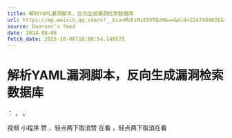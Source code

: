 ```yaml
---
title: 解析YAML漏洞脚本，反向生成漏洞检索数据库
url: https://mp.weixin.qq.com/s?__biz=MzkzMzE5OTQzMA==&mid=2247484826&idx=1&sn=b3b12db24559ef40edc87d8e20d4a47c
source: Doonsec's feed
date: 2024-08-08
fetch_date: 2025-10-06T18:00:54.140575
---
```


# 解析YAML漏洞脚本，反向生成漏洞检索数据库

：
，
。

视频
小程序
赞
，轻点两下取消赞
在看
，轻点两下取消在看